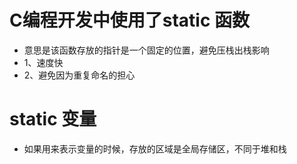 # C编程开发中使用了static 函数  
- 意思是该函数存放的指针是一个固定的位置，避免压栈出栈影响  
- 1、速度快
- 2、避免因为重复命名的担心


# static 变量 
- 如果用来表示变量的时候，存放的区域是全局存储区，不同于堆和栈


